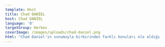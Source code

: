 ```yaml
---
template: Host
title: Chad DANİEL
host: Chad DANİEL
language: '0'
targetGroup: Herkes
coverImage: /images/uploads/chad-daniel.png
html: "Chad Daniel'in sunumuyla birbirinden farklı konuları ele aldığı ; \r İntihar, ölüm ve ötesi, Şeytanın tuzakları, Pavlus'un izinde...\r macera dolu programları Kanal Hayat ekranlarından veya youtube\r  sayfamızdan takip edebilirsiniz.Esen Kalın."
---
```


